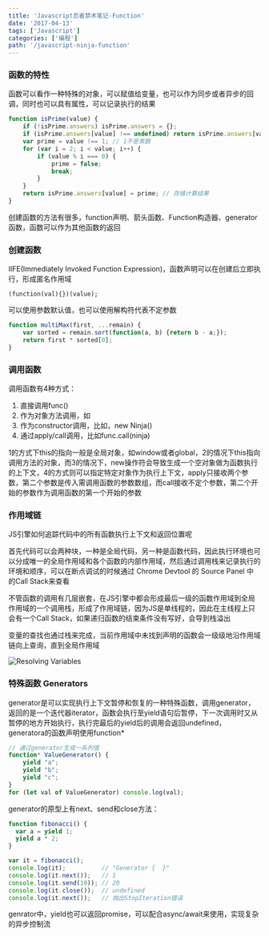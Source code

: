 ```yaml
---
title: 'Javascript忍者禁术笔记-Function'
date: '2017-04-13'
tags: ['Javascript']
categories: ['编程']
path: '/javascript-ninja-function'
---
```


### 函数的特性

函数可以看作一种特殊的对象，可以赋值给变量，也可以作为同步或者异步的回调，同时也可以具有属性，可以记录执行的结果

```javascript
function isPrime(value) {
    if (!isPrime.answers) isPrime.answers = {};
    if (isPrime.answers[value] !== undefined) return isPrime.answers[value];
    var prime = value !== 1; // 1不是素数
    for (var i = 2; i < value; i++) {
        if (value % i === 0) {
            prime = false;
            break;
        }
    }
    return isPrime.answers[value] = prime; // 存储计算结果
}
```

创建函数的方法有很多，function声明、箭头函数、Function构造器、generator函数，函数可以作为其他函数的返回

### 创建函数

IIFE(Immediately Invoked Function Expression)，函数声明可以在创建后立即执行，形成匿名作用域

```
(function(val){})(value);
```

可以使用参数默认值，也可以使用解构符代表不定参数

```javascript
function multiMax(first, ...remain) {
    var sorted = remain.sort(function(a, b) {return b - a;});
    return first * sorted[0];
}
```

### 调用函数

调用函数有4种方式：

1. 直接调用func()
2. 作为对象方法调用，如
3. 作为constructor调用，比如，new Ninja()
4. 通过apply/call调用，比如func.call(ninja)

1的方式下this的指向一般是全局对象，如window或者global，2的情况下this指向调用方法的对象，而3的情况下，new操作符会导致生成一个空对象做为函数执行的上下文，4的方式则可以指定特定对象作为执行上下文，apply只接收两个参数，第二个参数是传入需调用函数的参数数组，而call接收不定个参数，第二个开始的参数作为调用函数的第一个开始的参数

### 作用域链

JS引擎如何追踪代码中的所有函数执行上下文和返回位置呢

首先代码可以会两种块，一种是全局代码，另一种是函数代码，因此执行环境也可以分成唯一的全局作用域和各个函数的内部作用域，然后通过调用栈来记录执行的环境和顺序，可以在断点调试的时候通过 Chrome Devtool 的 Source Panel 中的Call Stack来查看

不管函数的调用有几层嵌套，在JS引擎中都会形成最后一级的函数作用域到全局作用域的一个调用栈，形成了作用域链，因为JS是单线程的，因此在主线程上只会有一个Call Stack，如果递归函数的结束条件没有写好，会导到栈溢出

变量的查找也通过栈来完成，当前作用域中未找到声明的函数会一级级地沿作用域链向上查询，直到全局作用域

![Resolving Variables](F:\projects\blog\src\pages\images\resolve-variable.png)

### 特殊函数 Generators

generator是可以实现执行上下文暂停和恢复的一种特殊函数，调用generator，返回的是一个迭代器iterator，函数会执行至yield语句后暂停，下一次调用时又从暂停的地方开始执行，执行完最后的yield后的调用会返回undefined，generatora的函数声明使用function*

```javascript
// 通过generator生成一系列值
function* ValueGenerator() {
    yield "a";
    yield "b";
    yield "c";
}
for (let val of ValueGenerator) console.log(val);
```

generator的原型上有next、send和close方法：

```javascript
function fibonacci() {
  var a = yield 1;
  yield a * 2;
}

var it = fibonacci();
console.log(it);          // "Generator {  }"
console.log(it.next());   // 1
console.log(it.send(10)); // 20
console.log(it.close());  // undefined
console.log(it.next());   // 抛出StopIteration错误
```

genrator中，yield也可以返回promise，可以配合async/await来使用，实现复杂的异步控制流

